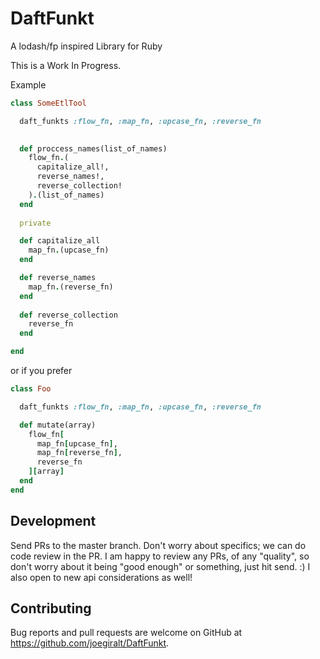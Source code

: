 # DaftFunkt
 A lodash/fp inspired Library for Ruby

This is a Work In Progress.


Example

```ruby 
class SomeEtlTool

  daft_funkts :flow_fn, :map_fn, :upcase_fn, :reverse_fn

  
  def proccess_names(list_of_names)
    flow_fn.(
      capitalize_all!,
      reverse_names!,
      reverse_collection!
    ).(list_of_names)
  end
  
  private

  def capitalize_all
    map_fn.(upcase_fn)
  end

  def reverse_names
    map_fn.(reverse_fn)
  end
  
  def reverse_collection
    reverse_fn
  end

end
```
or if you prefer

```ruby
class Foo

  daft_funkts :flow_fn, :map_fn, :upcase_fn, :reverse_fn

  def mutate(array)
    flow_fn[
      map_fn[upcase_fn],
      map_fn[reverse_fn],
      reverse_fn
    ][array]
  end
end
```

## Development

Send PRs to the master branch. Don't worry about specifics; we can do code
review in the PR. I am happy to review any PRs, of any "quality", so don't
worry about it being "good enough" or something, just hit send. :) I also open to new api considerations as well!

## Contributing

Bug reports and pull requests are welcome on GitHub at
https://github.com/joegiralt/DaftFunkt.

